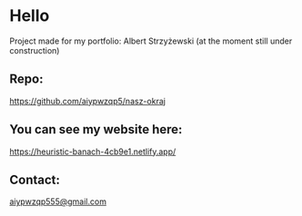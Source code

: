 # Hello

Project made for my portfolio: Albert Strzyżewski (at the moment still under construction)

## Repo:

https://github.com/aiypwzqp5/nasz-okraj

## You can see my website here:

https://heuristic-banach-4cb9e1.netlify.app/

## Contact: 

aiypwzqp555@gmail.com